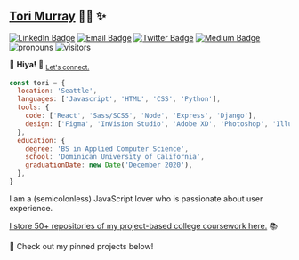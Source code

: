 ## [Tori Murray](https://tori.dev) :woman_technologist: :sparkles:
[![LinkedIn Badge](https://img.shields.io/badge/-/in/t0ri-0077b5?style=flat-square&logo=Linkedin&logoColor=white&link=https://www.linkedin.com/in/t0ri)](https://www.linkedin.com/in/t0ri)
[![Email Badge](https://img.shields.io/badge/-email%20me-ca362e?style=flat-square&logo=Gmail&logoColor=white&link=mailto:victoriarosemurray@gmail.com)](mailto:victoriarosemurray@gmail.com)
[![Twitter Badge](https://img.shields.io/badge/-@toridotdev-1DA1F2?style=flat-square&logo=Twitter&logoColor=white&link=https://www.twitter.com/toridotdev)](https://www.twitter.com/toridotdev)
[![Medium Badge](https://img.shields.io/badge/-@t0ri-000?style=flat-square&logo=Medium&logoColor=white&link=https://www.medium.com/@t0ri)](https://www.medium.com/@t0ri)
![pronouns](https://img.shields.io/badge/pronouns-she%2Fher-%239abafa?style=flat-square)
![visitors](https://visitor-badge.laobi.icu/badge?page_id=t0ri.t0ri)

🌟 **Hiya!** 🌟
<sub>[Let's connect.](https://www.linkedin.com/in/t0ri)</sub>

``` javascript
const tori = {
  location: 'Seattle',
  languages: ['Javascript', 'HTML', 'CSS', 'Python'],
  tools: {
    code: ['React', 'Sass/SCSS', 'Node', 'Express', 'Django'],
    design: ['Figma', 'InVision Studio', 'Adobe XD', 'Photoshop', 'Illustrator'],
  },
  education: {
    degree: 'BS in Applied Computer Science',
    school: 'Dominican University of California',
    graduationDate: new Date('December 2020'),
  },
}
```

I am a (semicolonless) JavaScript lover who is passionate about user experience.

[I store 50+ repositories of my project-based college coursework here.](https://github.com/t0ri-make-school-coursework) 📚

📌 Check out my pinned projects below!
